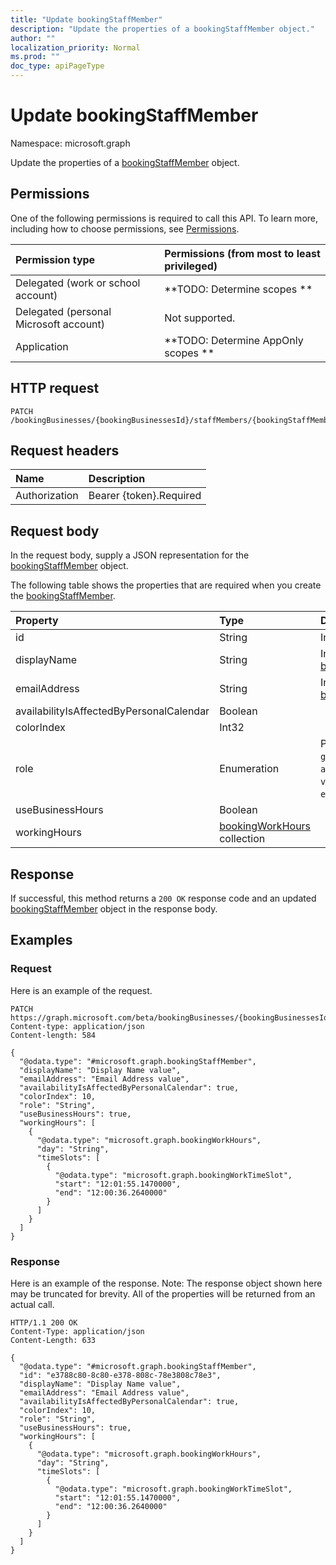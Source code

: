 ```yaml
---
title: "Update bookingStaffMember"
description: "Update the properties of a bookingStaffMember object."
author: ""
localization_priority: Normal
ms.prod: ""
doc_type: apiPageType
---
```


# Update bookingStaffMember

Namespace: microsoft.graph

Update the properties of a [bookingStaffMember](../resources/bookingstaffmember.md) object.

## Permissions
One of the following permissions is required to call this API. To learn more, including how to choose permissions, see [Permissions](/concepts/permissions-reference.md).

|Permission type|Permissions (from most to least privileged)|
|:---|:---|
|Delegated (work or school account)|**TODO: Determine scopes **|
|Delegated (personal Microsoft account)|Not supported.|
|Application|**TODO: Determine AppOnly scopes **|

## HTTP request
<!-- {
  "blockType": "ignored"
}
-->
``` http
PATCH /bookingBusinesses/{bookingBusinessesId}/staffMembers/{bookingStaffMemberId}
```

## Request headers
|Name|Description|
|:---|:---|
|Authorization|Bearer {token}.Required|

## Request body
In the request body, supply a JSON representation for the [bookingStaffMember](../resources/bookingstaffmember.md) object.

The following table shows the properties that are required when you create the [bookingStaffMember](../resources/bookingstaffmember.md).

|Property|Type|Description|
|:---|:---|:---|
|id|String| Inherited from [entity](../resources/entity.md)|
|displayName|String| Inherited from [bookingNamedEntity](../resources/bookingnamedentity.md)|
|emailAddress|String| Inherited from [bookingPerson](../resources/bookingperson.md)|
|availabilityIsAffectedByPersonalCalendar|Boolean||
|colorIndex|Int32||
|role|Enumeration| Possible values are: `guest`, `administrator`, `viewer`, `externalGuest`.|
|useBusinessHours|Boolean||
|workingHours|[bookingWorkHours](../resources/bookingworkhours.md) collection||



## Response
If successful, this method returns a `200 OK` response code and an updated [bookingStaffMember](../resources/bookingstaffmember.md) object in the response body.

## Examples

### Request
Here is an example of the request.
<!-- {
  "blockType": "request",
  "name": "update_bookingstaffmember"
}
-->
``` http
PATCH https://graph.microsoft.com/beta/bookingBusinesses/{bookingBusinessesId}/staffMembers/{bookingStaffMemberId}
Content-type: application/json
Content-length: 584

{
  "@odata.type": "#microsoft.graph.bookingStaffMember",
  "displayName": "Display Name value",
  "emailAddress": "Email Address value",
  "availabilityIsAffectedByPersonalCalendar": true,
  "colorIndex": 10,
  "role": "String",
  "useBusinessHours": true,
  "workingHours": [
    {
      "@odata.type": "microsoft.graph.bookingWorkHours",
      "day": "String",
      "timeSlots": [
        {
          "@odata.type": "microsoft.graph.bookingWorkTimeSlot",
          "start": "12:01:55.1470000",
          "end": "12:00:36.2640000"
        }
      ]
    }
  ]
}
```

### Response
Here is an example of the response. Note: The response object shown here may be truncated for brevity. All of the properties will be returned from an actual call.
<!-- {
  "blockType": "response",
  "truncated": true
}
-->
``` http
HTTP/1.1 200 OK
Content-Type: application/json
Content-Length: 633

{
  "@odata.type": "#microsoft.graph.bookingStaffMember",
  "id": "e3788c80-8c80-e378-808c-78e3808c78e3",
  "displayName": "Display Name value",
  "emailAddress": "Email Address value",
  "availabilityIsAffectedByPersonalCalendar": true,
  "colorIndex": 10,
  "role": "String",
  "useBusinessHours": true,
  "workingHours": [
    {
      "@odata.type": "microsoft.graph.bookingWorkHours",
      "day": "String",
      "timeSlots": [
        {
          "@odata.type": "microsoft.graph.bookingWorkTimeSlot",
          "start": "12:01:55.1470000",
          "end": "12:00:36.2640000"
        }
      ]
    }
  ]
}
```

